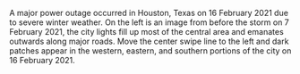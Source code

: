 A major power outage occurred in Houston, Texas on 16 February 2021 due to severe winter weather. On the left is an image from before the storm on 7 February 2021, the city lights fill up most of the central area and emanates outwards along major roads. Move the center swipe line to the left and dark patches appear in the western, eastern, and southern portions of the city on 16 February 2021.